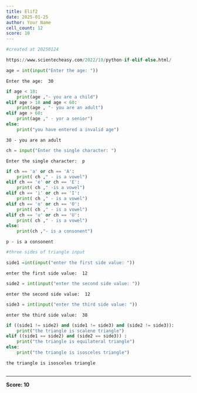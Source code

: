 ```yaml
---
title: Elif2
date: 2025-01-25
author: Your Name
cell_count: 12
score: 10
---
```


```python
#created at 20250124
```


```python
https://www.scientecheasy.com/2022/10/python-if-elif-else.html/
```


```python
age = int(input("Enter the age: "))
```

    Enter the age:  30



```python
if age < 18:
    print(age ,"- you are a child")
elif age > 18 and age < 60:
    print(age , "- you are an adult")
elif age > 60:
    print(age ," - yor a senior")
else:
    print("you have entered a invalid age")
```

    30 - you are an adult



```python
ch = input("Enter the single character: ")
```

    Enter the single character:  p



```python
if ch == 'a' or ch == 'A':
    print( ch ," - is a vowel")
elif ch == 'e' or ch == 'E':
    print( ch ," -is a vowel")
elif ch == 'i' or ch == 'I':
    print( ch ," - is a vowel")
elif ch == 'o' or ch == 'O':
    print( ch ," - is a vowel")
elif ch == 'u' or ch == 'U':
    print( ch ," - is a vowel")
else:
    print(ch ,"- is a consonent")
```

    p - is a consonent



```python
#three sides of triangle input
```


```python
side1 =int(input("enter the first side value: "))
```

    enter the first side value:  12



```python
side2 = int(input("enter the second side value: "))
```

    enter the second side value:  12



```python
side3 = int(input("enter the third side value: "))
```

    enter the third side value:  38



```python
if ((side1 != side2) and (side1 != side3) and (side2 != side3)):
    print("the triangle is scalene triangle")
elif ((side1 == side2) and (side2 == side3)) :
    print("the triangle is equilateral triangle")
else:
    print("the triangle is isosceles triangle")
```

    the triangle is isosceles triangle



```python

```


---
**Score: 10**